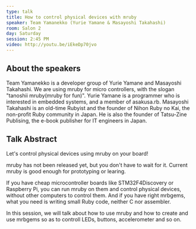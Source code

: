 ```yaml
---
type: talk
title: How to control physical devices with mruby
speaker: Team Yamanekko (Yurie Yamane & Masayoshi Takahashi)
room: Salon 2
day: Saturday
session: 2:45 PM
video: http://youtu.be/iEkeDp70jvo
---
```


## About the speakers

Team Yamanekko is a developer group of Yurie Yamane and Masayoshi Takahashi. 
We are using mruby for micro controllers, with the slogan "tanoshii mruby(mruby for fun)". 
Yurie Yamane is a programmer who is interested in embedded systems, 
and a member of asakusa.rb. 
Masayoshi Takahashi is an old-time Rubyist and the founder of Nihon 
Ruby no Kai, the non-profit Ruby community in Japan. He is also the 
founder of Tatsu-Zine Publising, the e-book publisher for IT engineers 
in Japan.

## Talk Abstract

Let's control physical devices using mruby on your board!

mruby has not been released yet, but you don't have to wait for it. 
Current mruby is good enough for prototyping or learing.

If you have cheap microcontroller boards like STM32F4Discovery or Raspberry Pi, 
you can run mruby on them and control physical devices, without other computers 
to control them. And if you have right mrbgems, what you need is writing 
small Ruby code, neither C nor assembler.

In this session, we will talk about how to use mruby and how to create 
and use mrbgems so as to controll LEDs, buttons, accelerometer and so on.
